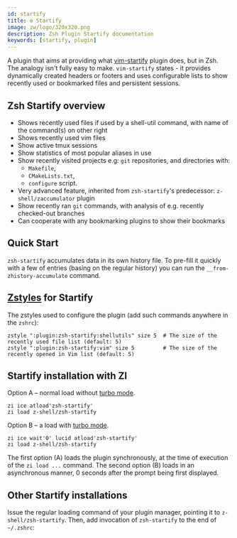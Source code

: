 ```yaml
---
id: startify
title: ⚙️ Startify
image: zw/logo/320x320.png
description: Zsh Plugin Startify documentation
keywords: [startify, plugin]
---
```


A plugin that aims at providing what [vim-startify](https://github.com/mhinz/vim-startify) plugin does, but in Zsh. The analogy isn't fully easy to make. `vim-startify` states - it provides dynamically created headers or footers and uses configurable lists to show recently used or bookmarked files and persistent sessions.

## Zsh Startify overview

- Shows recently used files if used by a shell-util command, with name of the command(s) on other right
- Shows recently used vim files
- Show active tmux sessions
- Show statistics of most popular aliases in use
- Show recently visited projects e.g: `git` repositories, and directories with:
  - `Makefile`,
  - `CMakeLists.txt`,
  - `configure` script.
- Very advanced feature, inherited from `zsh-startify`'s predecessor: `z-shell/zaccumulator` plugin
- Show recently ran `git` commands, with analysis of e.g. recently checked-out branches
- Can cooperate with any bookmarking plugins to show their bookmarks

## Quick Start

`zsh-startify` accumulates data in its own history file. To pre-fill it quickly with a few of entries (basing on the regular history) you can run the `__from-zhistory-accumulate` command.

## [Zstyles](/search?q=zstyle) for Startify

The zstyles used to configure the plugin (add such commands anywhere in the `zshrc`):

```shell
zstyle ":plugin:zsh-startify:shellutils" size 5  # The size of the recently used file list (default: 5)
zstyle ":plugin:zsh-startify:vim" size 5         # The size of the recently opened in Vim list (default: 5)
```

## Startify installation with ZI

Option A – normal load without [turbo mode](/search?q=turbo+mode).

```shell
zi ice atload'zsh-startify'
zi load z-shell/zsh-startify
```

Option B – a load with [turbo mode](/search?q=turbo+mode).

```shell
zi ice wait'0' lucid atload'zsh-startify'
zi load z-shell/zsh-startify
```

The first option (A) loads the plugin synchronously, at the time of execution of the `zi load ...` command. The second option (B) loads in an asynchronous manner, 0 seconds after the prompt being first displayed.

## Other Startify installations

Issue the regular loading command of your plugin manager, pointing it to `z-shell/zsh-startify`. Then, add invocation of `zsh-startify` to the end of `~/.zshrc`:
